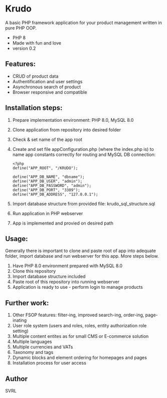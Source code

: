 # Krudo
A basic PHP framework application for your product management written in pure PHP OOP.
- PHP 8
- Made with fun and love
- version 0.2

## Features:
- CRUD of product data
- Authentification and user settings
- Asynchronous search of product
- Browser responsive and compatible

## Installation steps:
1. Prepare implementation environment: PHP 8.0, MySQL 8.0
2. Clone application from repository into desired folder
3. Check & set name of the app root
4. Create and set file appConfiguration.php (where the index.php is) to name app constants correctly for routing and MySQL DB connection:
    ```
    <?php
    define("APP_ROOT", "/KRUDO");

    define("APP_DB_NAME", "dbname");
    define("APP_DB_USER", "admin");
    define("APP_DB_PASSWORD", "admin");
    define("APP_DB_PORT", "3309");
    define("APP_DB_ADDRESS", "127.0.0.1");
    ```

5. Import database structure from provided file: krudo_sql_structure.sql
6. Run application in PHP webserver
7. App is implemented and provied on desired path


## Usage:
Generally there is important to clone and paste root of app into adequate folder, import database and run webserver for this app. More steps below.
1. Have PHP 8.0 environment prepared with MySQL 8.0
2. Clone this repository
3. Import database structure included
4. Paste root of this repository into running webserver
5. Application is ready to use - perform login to manage products

## Further work:
1. Other FSOP features: filter-ing, improved search-ing, order-ing, page-inating 
2. User role system (users and roles, roles, entity authorization role setting)
3. Multiple content entites as for small CMS or E-commerce solution
4. Multiple languages
5. Multiple currencies and VATs
6. Taxonomy and tags
7. Dynamic blocks and element ordering for homepages and pages
8. Installation process for user access


## Author
SVRL